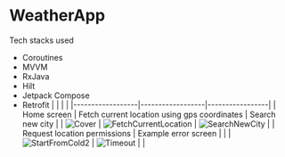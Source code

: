 # WeatherApp
Tech stacks used
- Coroutines
- MVVM
- RxJava 
- Hilt 
- Jetpack Compose
- Retrofit
|                  |                  |                 |
|------------------|------------------|-----------------|
|   Home screen    |  Fetch current location using gps coordinates |   Search new city  |
|  ![Cover](https://user-images.githubusercontent.com/20831683/222537880-5187b962-2d22-4401-8e23-a685e33c9781.png)  |  ![FetchCurrentLocation](https://user-images.githubusercontent.com/20831683/222537914-65916455-d6e5-4cb6-ac84-43d10e382c3b.gif)   | ![SearchNewCity](https://user-images.githubusercontent.com/20831683/222538013-5ba1ba6a-7c05-441e-98e5-d446b77c7cf9.gif) |
| Request location permissions   |  Example error screen     |       | 
|  ![StartFromCold2](https://user-images.githubusercontent.com/20831683/222538315-bb231879-2938-43f3-b5ae-83246f1ca665.gif)  |  ![Timeout](https://user-images.githubusercontent.com/20831683/222538513-af6cdce5-ad7f-4adf-871f-254697a1bdf5.png)  |  |
